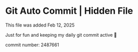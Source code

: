 # Git Auto Commit | Hidden File

This file was added Feb 12, 2025

Just for fun and keeping my daily git commit active 🤪

commit number: 2487661
